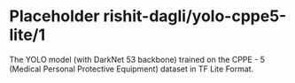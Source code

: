 # Placeholder rishit-dagli/yolo-cppe5-lite/1
The YOLO model (with DarkNet 53 backbone) trained on the CPPE - 5 (Medical Personal Protective Equipment) dataset in TF Lite Format.

<!-- task: image-object-detection -->
<!-- network-architecture: yolo -->
<!-- dataset: cppe-5 -->
<!-- fine-tunable: false -->
<!-- license: apache-2.0 -->